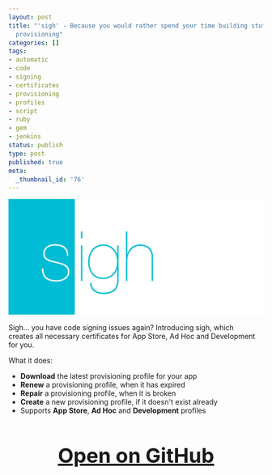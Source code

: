 ```yaml
---
layout: post
title: "'sigh' - Because you would rather spend your time building stuff than fighting
  provisioning"
categories: []
tags:
- automatic
- code
- signing
- certificates
- provisioning
- profiles
- script
- ruby
- gem
- jenkins
status: publish
type: post
published: true
meta:
  _thumbnail_id: '76'
---
```


[![](/squarespace_images/static_545299aae4b0e9514fe30c95_54529a29e4b025a90f45cc50_5475c409e4b0d8ceafcb769b_1417004041891_Sigh+-+iOS.pngSigh+-+iOS_)](https://github.com/KrauseFx/sigh)
  


Sigh... you have code signing issues again? Introducing 
sigh, which creates all necessary certificates for App Store, Ad Hoc and Development for you.

What it does:

* **Download** the latest provisioning profile for your app
* **Renew** a provisioning profile, when it has expired
* **Repair** a provisioning profile, when it is broken
* **Create** a new provisioning profile, if it doesn't exist already
* Supports **App Store**, **Ad Hoc** and **Development** profiles

<h3 style="text-align: center; font-size: 40px;">
  <a href="https://github.com/KrauseFx/sigh" target="_blank" style="text-decoration: underline;">
    Open on GitHub
  </a>
</h3>

